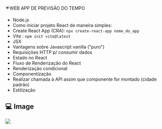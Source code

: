 :umbrella:WEB APP DE PREVISÃO DO TEMPO

-  Node.js
-  Como iniciar projeto React de maneira simples:
  - Create React App (CRA):
  ```npx create-react-app nome_do_app``` 
  - Vite :
  ```npm init vite@latest```
-  JSX
-  Vantagens sobre Javascript vanilla ("puro")
-  Requisições HTTP p/ consumir dados
-  Estado no React
-  Fluxo de Renderização do React
-  Renderização condicional
-  Componentização
-  Realizar chamada à API assim que componente for montado (cidade padrão)
-  Estilização

## 💻 Image

<img src="https://i.imgur.com/WsgOgDb.png" />
